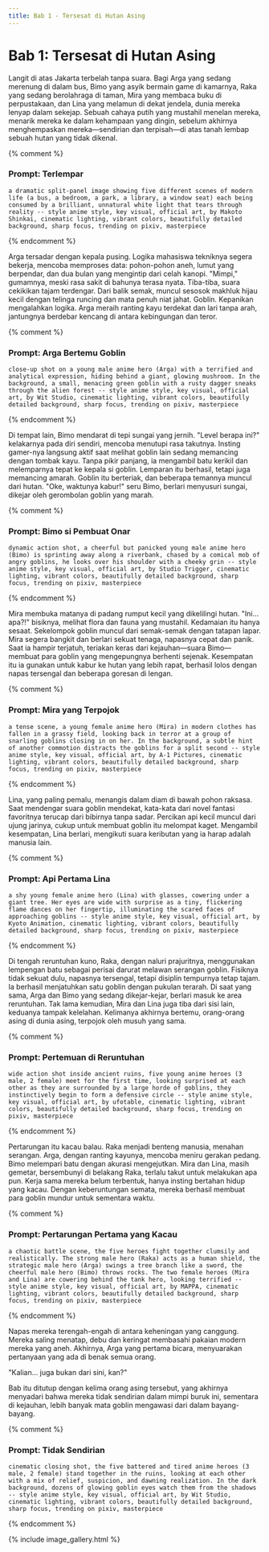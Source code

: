 ```yaml
---
title: Bab 1 - Tersesat di Hutan Asing
---
```

# Bab 1: Tersesat di Hutan Asing

Langit di atas Jakarta terbelah tanpa suara. Bagi Arga yang sedang merenung di dalam bus, Bimo yang asyik bermain game di kamarnya, Raka yang sedang berolahraga di taman, Mira yang membaca buku di perpustakaan, dan Lina yang melamun di dekat jendela, dunia mereka lenyap dalam sekejap. Sebuah cahaya putih yang mustahil menelan mereka, menarik mereka ke dalam kehampaan yang dingin, sebelum akhirnya menghempaskan mereka—sendirian dan terpisah—di atas tanah lembap sebuah hutan yang tidak dikenal.

{% comment %}
### Prompt: Terlempar
```
a dramatic split-panel image showing five different scenes of modern life (a bus, a bedroom, a park, a library, a window seat) each being consumed by a brilliant, unnatural white light that tears through reality -- style anime style, key visual, official art, by Makoto Shinkai, cinematic lighting, vibrant colors, beautifully detailed background, sharp focus, trending on pixiv, masterpiece
```
{% endcomment %}

Arga tersadar dengan kepala pusing. Logika mahasiswa tekniknya segera bekerja, mencoba memproses data: pohon-pohon aneh, lumut yang berpendar, dan dua bulan yang mengintip dari celah kanopi. "Mimpi," gumamnya, meski rasa sakit di bahunya terasa nyata. Tiba-tiba, suara cekikikan tajam terdengar. Dari balik semak, muncul sesosok makhluk hijau kecil dengan telinga runcing dan mata penuh niat jahat. Goblin. Kepanikan mengalahkan logika. Arga meraih ranting kayu terdekat dan lari tanpa arah, jantungnya berdebar kencang di antara kebingungan dan teror.

{% comment %}
### Prompt: Arga Bertemu Goblin
```
close-up shot on a young male anime hero (Arga) with a terrified and analytical expression, hiding behind a giant, glowing mushroom. In the background, a small, menacing green goblin with a rusty dagger sneaks through the alien forest -- style anime style, key visual, official art, by Wit Studio, cinematic lighting, vibrant colors, beautifully detailed background, sharp focus, trending on pixiv, masterpiece
```
{% endcomment %}

Di tempat lain, Bimo mendarat di tepi sungai yang jernih. "Level berapa ini?" kelakarnya pada diri sendiri, mencoba menutupi rasa takutnya. Insting gamer-nya langsung aktif saat melihat goblin lain sedang memancing dengan tombak kayu. Tanpa pikir panjang, ia mengambil batu kerikil dan melemparnya tepat ke kepala si goblin. Lemparan itu berhasil, tetapi juga memancing amarah. Goblin itu berteriak, dan beberapa temannya muncul dari hutan. "Oke, waktunya kabur!" seru Bimo, berlari menyusuri sungai, dikejar oleh gerombolan goblin yang marah.

{% comment %}
### Prompt: Bimo si Pembuat Onar
```
dynamic action shot, a cheerful but panicked young male anime hero (Bimo) is sprinting away along a riverbank, chased by a comical mob of angry goblins, he looks over his shoulder with a cheeky grin -- style anime style, key visual, official art, by Studio Trigger, cinematic lighting, vibrant colors, beautifully detailed background, sharp focus, trending on pixiv, masterpiece
```
{% endcomment %}

Mira membuka matanya di padang rumput kecil yang dikelilingi hutan. "Ini… apa?!" bisiknya, melihat flora dan fauna yang mustahil. Kedamaian itu hanya sesaat. Sekelompok goblin muncul dari semak-semak dengan tatapan lapar. Mira segera bangkit dan berlari sekuat tenaga, napasnya cepat dan panik. Saat ia hampir terjatuh, teriakan keras dari kejauhan—suara Bimo—membuat para goblin yang mengepungnya berhenti sejenak. Kesempatan itu ia gunakan untuk kabur ke hutan yang lebih rapat, berhasil lolos dengan napas tersengal dan beberapa goresan di lengan.

{% comment %}
### Prompt: Mira yang Terpojok
```
a tense scene, a young female anime hero (Mira) in modern clothes has fallen in a grassy field, looking back in terror at a group of snarling goblins closing in on her. In the background, a subtle hint of another commotion distracts the goblins for a split second -- style anime style, key visual, official art, by A-1 Pictures, cinematic lighting, vibrant colors, beautifully detailed background, sharp focus, trending on pixiv, masterpiece
```
{% endcomment %}

Lina, yang paling pemalu, menangis dalam diam di bawah pohon raksasa. Saat mendengar suara goblin mendekat, kata-kata dari novel fantasi favoritnya terucap dari bibirnya tanpa sadar. Percikan api kecil muncul dari ujung jarinya, cukup untuk membuat goblin itu melompat kaget. Mengambil kesempatan, Lina berlari, mengikuti suara keributan yang ia harap adalah manusia lain.

{% comment %}
### Prompt: Api Pertama Lina
```
a shy young female anime hero (Lina) with glasses, cowering under a giant tree. Her eyes are wide with surprise as a tiny, flickering flame dances on her fingertip, illuminating the scared faces of approaching goblins -- style anime style, key visual, official art, by Kyoto Animation, cinematic lighting, vibrant colors, beautifully detailed background, sharp focus, trending on pixiv, masterpiece
```
{% endcomment %}

Di tengah reruntuhan kuno, Raka, dengan naluri prajuritnya, menggunakan lempengan batu sebagai perisai darurat melawan serangan goblin. Fisiknya tidak sekuat dulu, napasnya tersengal, tetapi disiplin tempurnya tetap tajam. Ia berhasil menjatuhkan satu goblin dengan pukulan terarah. Di saat yang sama, Arga dan Bimo yang sedang dikejar-kejar, berlari masuk ke area reruntuhan. Tak lama kemudian, Mira dan Lina juga tiba dari sisi lain, keduanya tampak kelelahan. Kelimanya akhirnya bertemu, orang-orang asing di dunia asing, terpojok oleh musuh yang sama.

{% comment %}
### Prompt: Pertemuan di Reruntuhan
```
wide action shot inside ancient ruins, five young anime heroes (3 male, 2 female) meet for the first time, looking surprised at each other as they are surrounded by a large horde of goblins, they instinctively begin to form a defensive circle -- style anime style, key visual, official art, by ufotable, cinematic lighting, vibrant colors, beautifully detailed background, sharp focus, trending on pixiv, masterpiece
```
{% endcomment %}

Pertarungan itu kacau balau. Raka menjadi benteng manusia, menahan serangan. Arga, dengan ranting kayunya, mencoba meniru gerakan pedang. Bimo melempari batu dengan akurasi mengejutkan. Mira dan Lina, masih gemetar, bersembunyi di belakang Raka, terlalu takut untuk melakukan apa pun. Kerja sama mereka belum terbentuk, hanya insting bertahan hidup yang kacau. Dengan keberuntungan semata, mereka berhasil membuat para goblin mundur untuk sementara waktu.

{% comment %}
### Prompt: Pertarungan Pertama yang Kacau
```
a chaotic battle scene, the five heroes fight together clumsily and realistically. The strong male hero (Raka) acts as a human shield, the strategic male hero (Arga) swings a tree branch like a sword, the cheerful male hero (Bimo) throws rocks. The two female heroes (Mira and Lina) are cowering behind the tank hero, looking terrified -- style anime style, key visual, official art, by MAPPA, cinematic lighting, vibrant colors, beautifully detailed background, sharp focus, trending on pixiv, masterpiece
```
{% endcomment %}

Napas mereka terengah-engah di antara keheningan yang canggung. Mereka saling menatap, debu dan keringat membasahi pakaian modern mereka yang aneh. Akhirnya, Arga yang pertama bicara, menyuarakan pertanyaan yang ada di benak semua orang. 

"Kalian... juga bukan dari sini, kan?"

Bab itu ditutup dengan kelima orang asing tersebut, yang akhirnya menyadari bahwa mereka tidak sendirian dalam mimpi buruk ini, sementara di kejauhan, lebih banyak mata goblin mengawasi dari dalam bayang-bayang.

{% comment %}
### Prompt: Tidak Sendirian
```
cinematic closing shot, the five battered and tired anime heroes (3 male, 2 female) stand together in the ruins, looking at each other with a mix of relief, suspicion, and dawning realization. In the dark background, dozens of glowing goblin eyes watch them from the shadows -- style anime style, key visual, official art, by Wit Studio, cinematic lighting, vibrant colors, beautifully detailed background, sharp focus, trending on pixiv, masterpiece
```
{% endcomment %}

{% include image_gallery.html %}
